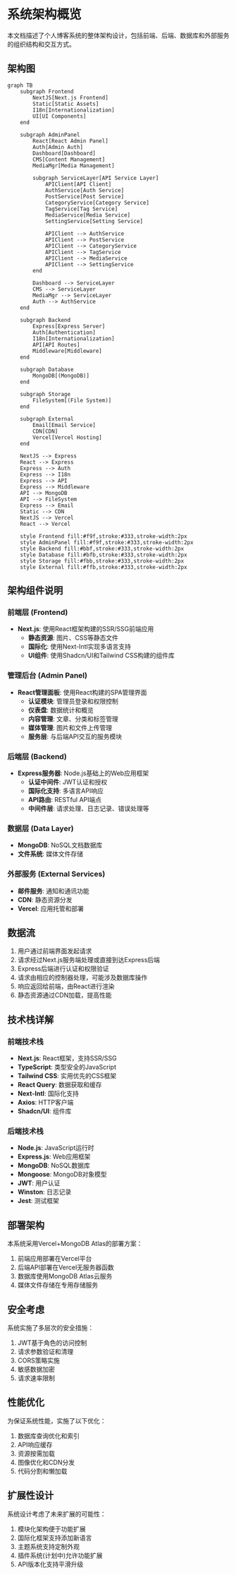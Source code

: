 # 系统架构概览

本文档描述了个人博客系统的整体架构设计，包括前端、后端、数据库和外部服务的组织结构和交互方式。

## 架构图

```mermaid
graph TB
    subgraph Frontend
        NextJS[Next.js Frontend]
        Static[Static Assets]
        I18n[Internationalization]
        UI[UI Components]
    end

    subgraph AdminPanel
        React[React Admin Panel]
        Auth[Admin Auth]
        Dashboard[Dashboard]
        CMS[Content Management]
        MediaMgr[Media Management]
        
        subgraph ServiceLayer[API Service Layer]
            APIClient[API Client]
            AuthService[Auth Service]
            PostService[Post Service]
            CategoryService[Category Service]
            TagService[Tag Service]
            MediaService[Media Service]
            SettingService[Setting Service]
            
            APIClient --> AuthService
            APIClient --> PostService
            APIClient --> CategoryService
            APIClient --> TagService
            APIClient --> MediaService
            APIClient --> SettingService
        end
        
        Dashboard --> ServiceLayer
        CMS --> ServiceLayer
        MediaMgr --> ServiceLayer
        Auth --> AuthService
    end

    subgraph Backend
        Express[Express Server]
        Auth[Authentication]
        I18n[Internationalization]
        API[API Routes]
        Middleware[Middleware]
    end

    subgraph Database
        MongoDB[(MongoDB)]
    end

    subgraph Storage
        FileSystem[(File System)]
    end

    subgraph External
        Email[Email Service]
        CDN[CDN]
        Vercel[Vercel Hosting]
    end

    NextJS --> Express
    React --> Express
    Express --> Auth
    Express --> I18n
    Express --> API
    Express --> Middleware
    API --> MongoDB
    API --> FileSystem
    Express --> Email
    Static --> CDN
    NextJS --> Vercel
    React --> Vercel

    style Frontend fill:#f9f,stroke:#333,stroke-width:2px
    style AdminPanel fill:#f9f,stroke:#333,stroke-width:2px
    style Backend fill:#bbf,stroke:#333,stroke-width:2px
    style Database fill:#bfb,stroke:#333,stroke-width:2px
    style Storage fill:#fbb,stroke:#333,stroke-width:2px
    style External fill:#ffb,stroke:#333,stroke-width:2px
```

## 架构组件说明

### 前端层 (Frontend)

- **Next.js**: 使用React框架构建的SSR/SSG前端应用
  - **静态资源**: 图片、CSS等静态文件
  - **国际化**: 使用Next-Intl实现多语言支持
  - **UI组件**: 使用Shadcn/UI和Tailwind CSS构建的组件库

### 管理后台 (Admin Panel)

- **React管理面板**: 使用React构建的SPA管理界面
  - **认证模块**: 管理员登录和权限控制
  - **仪表盘**: 数据统计和概览
  - **内容管理**: 文章、分类和标签管理
  - **媒体管理**: 图片和文件上传管理
  - **服务层**: 与后端API交互的服务模块

### 后端层 (Backend)

- **Express服务器**: Node.js基础上的Web应用框架
  - **认证中间件**: JWT认证和授权
  - **国际化支持**: 多语言API响应
  - **API路由**: RESTful API端点
  - **中间件层**: 请求处理、日志记录、错误处理等

### 数据层 (Data Layer)

- **MongoDB**: NoSQL文档数据库
- **文件系统**: 媒体文件存储

### 外部服务 (External Services)

- **邮件服务**: 通知和通讯功能
- **CDN**: 静态资源分发
- **Vercel**: 应用托管和部署

## 数据流

1. 用户通过前端界面发起请求
2. 请求经过Next.js服务端处理或直接到达Express后端
3. Express后端进行认证和权限验证
4. 请求由相应的控制器处理，可能涉及数据库操作
5. 响应返回给前端，由React进行渲染
6. 静态资源通过CDN加载，提高性能

## 技术栈详解

### 前端技术栈

- **Next.js**: React框架，支持SSR/SSG
- **TypeScript**: 类型安全的JavaScript
- **Tailwind CSS**: 实用优先的CSS框架
- **React Query**: 数据获取和缓存
- **Next-Intl**: 国际化支持
- **Axios**: HTTP客户端
- **Shadcn/UI**: 组件库

### 后端技术栈

- **Node.js**: JavaScript运行时
- **Express.js**: Web应用框架
- **MongoDB**: NoSQL数据库
- **Mongoose**: MongoDB对象模型
- **JWT**: 用户认证
- **Winston**: 日志记录
- **Jest**: 测试框架

## 部署架构

本系统采用Vercel+MongoDB Atlas的部署方案：

1. 前端应用部署在Vercel平台
2. 后端API部署在Vercel无服务器函数
3. 数据库使用MongoDB Atlas云服务
4. 媒体文件存储在专用存储服务

## 安全考虑

系统实施了多层次的安全措施：

1. JWT基于角色的访问控制
2. 请求参数验证和清理
3. CORS策略实施
4. 敏感数据加密
5. 请求速率限制

## 性能优化

为保证系统性能，实施了以下优化：

1. 数据库查询优化和索引
2. API响应缓存
3. 资源按需加载
4. 图像优化和CDN分发
5. 代码分割和懒加载

## 扩展性设计

系统设计考虑了未来扩展的可能性：

1. 模块化架构便于功能扩展
2. 国际化框架支持添加新语言
3. 主题系统支持定制外观
4. 插件系统(计划中)允许功能扩展
5. API版本化支持平滑升级 